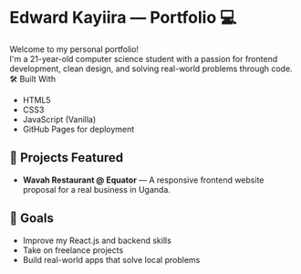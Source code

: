 # Edward Kayiira — Portfolio 💻

Welcome to my personal portfolio!  
I'm a 21-year-old computer science student with a passion for frontend development, clean design, and solving real-world problems through code.
🛠️ Built With
- HTML5
- CSS3
- JavaScript (Vanilla)
- GitHub Pages for deployment

## 📁 Projects Featured

- **Wavah Restaurant @ Equator** — A responsive frontend website proposal for a real business in Uganda.

## 🚀 Goals

- Improve my React.js and backend skills
- Take on freelance projects
- Build real-world apps that solve local problems

